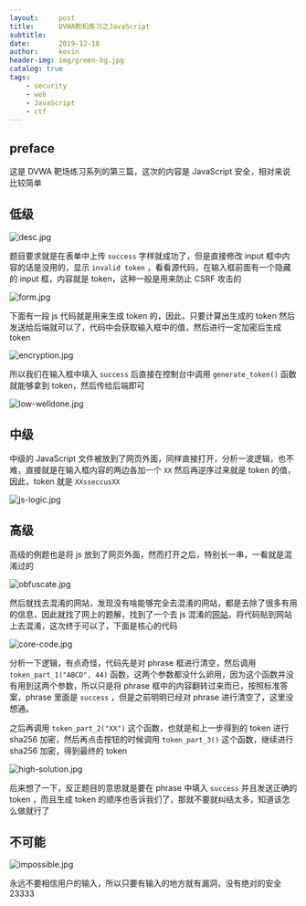 ```yaml
---
layout:     post
title:      DVWA靶机练习之JavaScript
subtitle:   
date:       2019-12-10
author:     kevin
header-img: img/green-bg.jpg
catalog: true
tags:
    - security
    - web
    - JavaScript
    - ctf
---
```




## preface



这是 DVWA 靶场练习系列的第三篇，这次的内容是 JavaScript 安全，相对来说比较简单



## 低级



![desc.jpg](https://i.loli.net/2019/12/12/UY95JjSgZ4lFMAD.jpg)



题目要求就是在表单中上传 `success` 字样就成功了，但是直接修改 input 框中内容的话是没用的，显示 `invalid token` ，看看源代码，在输入框前面有一个隐藏的 input 框，内容就是 token，这种一般是用来防止 CSRF 攻击的



![form.jpg](https://i.loli.net/2019/12/12/WK7SRQXjkVJ56O3.jpg)



下面有一段 js 代码就是用来生成 token 的，因此，只要计算出生成的 token 然后发送给后端就可以了，代码中会获取输入框中的值，然后进行一定加密后生成 token



![encryption.jpg](https://i.loli.net/2019/12/12/TPKYDnhoZ2UMCOd.jpg)



所以我们在输入框中填入 `success` 后直接在控制台中调用 `generate_token()` 函数就能够拿到 token，然后传给后端即可



![low-welldone.jpg](https://i.loli.net/2019/12/12/U6Tey51Wr94HaPo.jpg)





## 中级



中级的 JavaScript 文件被放到了网页外面，同样直接打开，分析一波逻辑，也不难，直接就是在输入框内容的两边各加一个 `XX` 然后再逆序过来就是 token 的值，因此，token 就是 `XXsseccusXX`



![js-logic.jpg](https://i.loli.net/2019/12/13/ie9WgYIpLcw5xNd.jpg)



## 高级



高级的例题也是将 js 放到了网页外面，然而打开之后，特别长一串，一看就是混淆过的



![obfuscate.jpg](https://i.loli.net/2019/12/13/EIvOQKRCDtkq82o.jpg)



然后就找去混淆的网站，发现没有啥能够完全去混淆的网站，都是去除了很多有用的信息，因此就找了网上的题解，找到了一个去 js 混淆的[网站](http://deobfuscatejavascript.com/)，将代码贴到网站上去混淆，这次终于可以了，下面是核心的代码



![core-code.jpg](https://i.loli.net/2019/12/13/M3bFSmUtc5ekOT9.jpg)



分析一下逻辑，有点奇怪，代码先是对 phrase 框进行清空，然后调用 `token_part_1("ABCD", 44)` 函数，这两个参数都没什么卵用，因为这个函数并没有用到这两个参数，所以只是将 phrase 框中的内容翻转过来而已，按照标准答案，phrase 里面是 `success` ，但是之前明明已经对 phrase 进行清空了，这里没想通。



之后再调用 `token_part_2("XX")` 这个函数，也就是和上一步得到的 token 进行 sha256 加密，然后再点击按钮的时候调用 `token_part_3()` 这个函数，继续进行 sha256 加密，得到最终的 token 



![high-solution.jpg](https://i.loli.net/2019/12/13/dtP2e8ZGf9KMmXJ.jpg)



后来想了一下，反正题目的意思就是要在 phrase 中填入 `success` 并且发送正确的 token ，而且生成 token 的顺序也告诉我们了，那就不要就纠结太多，知道该怎么做就行了



## 不可能



![impossible.jpg](https://i.loli.net/2019/12/13/8OrWaFRgemolE6H.jpg)



永远不要相信用户的输入，所以只要有输入的地方就有漏洞，没有绝对的安全23333